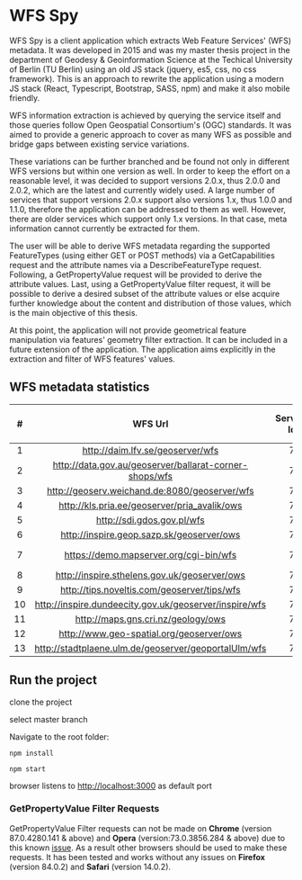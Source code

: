 # WFS Spy

WFS Spy is a client application which extracts Web Feature Services' (WFS) metadata. It was developed in 2015 and was my master thesis project in the department of Geodesy & Geoinformation Science at the Techical University of Berlin (TU Berlin) using an old JS stack (jquery, es5, css, no css framework). This is an approach to rewrite the application using a modern JS stack (React, Typescript, Bootstrap, SASS, npm) and make it also mobile friendly.

WFS information extraction is achieved by querying the service itself and those queries follow Open Geospatial Consortium's (OGC) standards. It was aimed to provide a generic approach to cover as many WFS as possible and bridge gaps between existing service variations.

These variations can be further branched and be found not only in different WFS versions but within one version as well. In order to keep the effort on a reasonable level, it was decided to support versions 2.0.x, thus 2.0.0 and 2.0.2, which are the latest and currently widely used. A large number of services that support versions 2.0.x support also versions 1.x, thus 1.0.0 and 1.1.0, therefore the application can be addressed to them as well. However, there are older services which support only 1.x versions. In that case, meta information cannot currently be extracted for them.

The user will be able to derive WFS metadata regarding the supported FeatureTypes (using either GET or POST methods) via a GetCapabilities request and the attribute names via a DescribeFeatureType request. Following, a GetPropertyValue request will be provided to derive the attribute values. Last, using a GetPropertyValue filter request, it will be possible to derive a desired subset of the attribute values or else acquire further knowledge about the content and distribution of those values, which is the main objective of this thesis.

At this point, the application will not provide geometrical feature manipulation via features' geometry filter extraction. It can be included in a future extension of the application. The application aims explicitly in the extraction and filter of WFS features' values.

## WFS metadata statistics

|  #  |                        WFS Url                         | Service Id | Accept Versions | Service Provider | Operations Metadata | Filter Capabilities | typenames / FeatureTypeList | valueReferences | individual DescFeatType requests | POST |
| :-: | :----------------------------------------------------: | :--------: | :-------------: | :--------------: | :-----------------: | :-----------------: | :-------------------------: | :-------------: | :------------------------------: | ---- |
|  1  |            http://daim.lfv.se/geoserver/wfs            |     7      |        3        |        9         |          8          |       yes all       |             36              |       yes       |               yes                | yes  |
|  2  | http://data.gov.au/geoserver/ballarat-corner-shops/wfs |     7      |        3        |        9         |         11          |       yes all       |              1              |       yes       |                no                | no   |
|  3  |     http://geoserv.weichand.de:8080/geoserver/wfs      |     7      |        3        |        8         |          8          |       yes all       |              5              |       yes       |                no                | yes  |
|  4  |      http://kls.pria.ee/geoserver/pria_avalik/ows      |     7      |        3        |        3         |          8          |       yes all       |              6              |       yes       |               yes                | no   |
|  5  |               http://sdi.gdos.gov.pl/wfs               |     7      |        3        |        3         |          8          |       yes all       |             16              |       yes       |                no                | yes  |
|  6  |       http://inspire.geop.sazp.sk/geoserver/ows        |     7      |        3        |        7         |          8          |       yes all       |              3              |       yes       |               yes                | yes  |
|  7  |         https://demo.mapserver.org/cgi-bin/wfs         |     7      |        3        |        4         |          6          |    no functions     |              2              |       no        |                no                | yes  |
|  8  |      http://inspire.sthelens.gov.uk/geoserver/ows      |     7      |        3        |        6         |         11          |       yes all       |              4              |       yes       |                no                | yes  |
|  9  |      http://tips.noveltis.com/geoserver/tips/wfs       |     7      |        3        |        6         |         11          |       yes all       |              5              |       yes       |                no                | no   |
| 10  | http://inspire.dundeecity.gov.uk/geoserver/inspire/wfs |     7      |        3        |        8         |          8          |       yes all       |             21              |       yes       |                no                | yes  |
| 11  |           http://maps.gns.cri.nz/geology/ows           |     7      |        3        |        6         |          8          |       yes all       |             55              |       yes       |               yes                | yes  |
| 12  |        http://www.geo-spatial.org/geoserver/ows        |     7      |        3        |        6         |          8          |       yes all       |             15              |       yes       |               yes                | no   |
| 13  |  http://stadtplaene.ulm.de/geoserver/geoportalUlm/wfs  |     7      |        3        |        7         |         11          |       yes all       |             32              |       yes       |                no                | yes  |

## Run the project

clone the project

select master branch

Navigate to the root folder:

```
npm install
```

```
npm start
```

browser listens to [http://localhost:3000](http://localhost:3000) as default port

### GetPropertyValue Filter Requests

GetPropertyValue Filter requests can not be made on **Chrome** (version 87.0.4280.141 & above) and **Opera** (version:73.0.3856.284 & above) due to this known [issue](https://www.chromestatus.com/feature/5735596811091968). As a result other browsers should be used to make these requests.
It has been tested and works without any issues on **Firefox** (version 84.0.2) and **Safari** (version 14.0.2).
